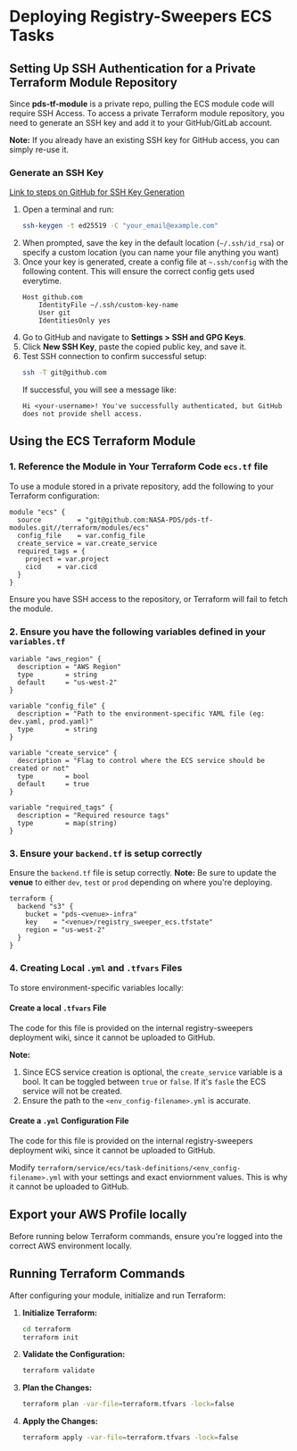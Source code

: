 # Deploying Registry-Sweepers ECS Tasks

## Setting Up SSH Authentication for a Private Terraform Module Repository
Since **pds-tf-module** is a private repo, pulling the ECS module code will require SSH Access. To access a private Terraform module repository, you need to generate an SSH key and add it to your GitHub/GitLab account.

**Note:** If you already have an existing SSH key for GitHub access, you can simply re-use it.

### Generate an SSH Key
[Link to steps on GitHub for SSH Key Generation](https://docs.github.com/en/authentication/connecting-to-github-with-ssh/generating-a-new-ssh-key-and-adding-it-to-the-ssh-agent)

1. Open a terminal and run:
   ```sh
   ssh-keygen -t ed25519 -C "your_email@example.com"
   ```
2. When prompted, save the key in the default location (`~/.ssh/id_rsa`) or specify a custom location (you can name your file anything you want)
3. Once your key is generated, create a config file at `~.ssh/config` with the following content. This will ensure the correct config gets used everytime.
    ```
    Host github.com
        IdentityFile ~/.ssh/custom-key-name
        User git
        IdentitiesOnly yes
    ```
4. Go to GitHub and navigate to **Settings > SSH and GPG Keys**.
5. Click **New SSH Key**, paste the copied public key, and save it.
6. Test SSH connection to confirm successful setup:
   ```sh
   ssh -T git@github.com
   ```
   If successful, you will see a message like:
   ```
   Hi <your-username>! You've successfully authenticated, but GitHub does not provide shell access.

## Using the ECS Terraform Module

### 1. Reference the Module in Your Terraform Code `ecs.tf` file
To use a module stored in a private repository, add the following to your Terraform configuration:
```hcl
module "ecs" {
  source         = "git@github.com:NASA-PDS/pds-tf-modules.git//terraform/modules/ecs"
  config_file    = var.config_file
  create_service = var.create_service
  required_tags = {
    project = var.project
    cicd    = var.cicd
  }
}
```
Ensure you have SSH access to the repository, or Terraform will fail to fetch the module.

### 2. Ensure you have the following variables defined in your `variables.tf`
```hcl
variable "aws_region" {
  description = "AWS Region"
  type        = string
  default     = "us-west-2"
}

variable "config_file" {
  description = "Path to the environment-specific YAML file (eg: dev.yaml, prod.yaml)"
  type        = string
}

variable "create_service" {
  description = "Flag to control where the ECS service should be created or not"
  type        = bool
  default     = true
}

variable "required_tags" {
  description = "Required resource tags"
  type        = map(string)
}
```

### 3. Ensure your `backend.tf` is setup correctly
Ensure the `backend.tf` file is setup correctly.
**Note:** Be sure to update the **venue** to either `dev`, `test` or `prod` depending on where you're deploying.

```hcl
terraform {
  backend "s3" {
    bucket = "pds-<venue>-infra"
    key    = "<venue>/registry_sweeper_ecs.tfstate"
    region = "us-west-2"
  }
}
```

### 4. Creating Local `.yml` and `.tfvars` Files
To store environment-specific variables locally:

#### Create a local `.tfvars` File
The code for this file is provided on the internal registry-sweepers deployment wiki, since it cannot be uploaded to GitHub.

**Note:**
1. Since ECS service creation is optional, the `create_service` variable is a bool. It can be toggled between `true` or `false`. If it's `fasle` the ECS service will not be created.
2. Ensure the path to the `<env_config-filename>.yml` is accurate.

#### Create a `.yml` Configuration File
The code for this file is provided on the internal registry-sweepers deployment wiki, since it cannot be uploaded to GitHub.

Modify `terraform/service/ecs/task-definitions/<env_config-filename>.yml` with your settings and exact enviornment values. This is why it cannot be uploaded to GitHub.

## Export your AWS Profile locally
Before running below Terraform commands, ensure you're logged into the correct AWS environment locally.

## Running Terraform Commands
After configuring your module, initialize and run Terraform:

1. **Initialize Terraform:**
   ```sh
   cd terraform
   terraform init
   ```

2. **Validate the Configuration:**
   ```sh
   terraform validate
   ```

3. **Plan the Changes:**
   ```sh
   terraform plan -var-file=terraform.tfvars -lock=false
   ```

4. **Apply the Changes:**
   ```sh
   terraform apply -var-file=terraform.tfvars -lock=false
   ```
